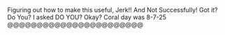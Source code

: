 Figuring out how to make this useful, Jerk!! And Not Successfully! Got it? Do You? I asked DO YOU? Okay? Coral day was 8-7-25 @@@@@@@@@@@@@@@@@@@@@@@
